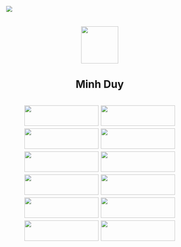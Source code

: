 ![](https://github.com/user-attachments/assets/05f3db13-b627-4d2d-be1e-863cb28e3a64)
<h1 align="center"><picture><img src="https://github.com/user-attachments/assets/182cab8e-65ee-44ae-823b-621ca55602ee" width="100" height="100"/></picture></h1>
<h1 align="center">Minh Duy</h1>

<h1 align="center">
  <picture><a href="https://www.youtube.com/@AdmUIPersonalMinhDuy"><img src="https://github.com/user-attachments/assets/92e0deb0-b533-40f2-a44b-1b96c749039f" width="200" height="55"/></a></picture>
  <picture><img src="https://github.com/user-attachments/assets/d29e9847-363b-4a6c-9c40-a75153dda6bf" width="200" height="55"/></picture>
  <picture><a href="https://www.instagram.com/minhduy20103000_/"><img src="https://github.com/user-attachments/assets/d1cd2981-27a4-498d-9320-4b64536049b6" width="200" height="55"/></a></picture>
  <picture><a href="https://www.tiktok.com/@minhduy20103000"><img src="https://github.com/user-attachments/assets/9558a445-db69-4280-8d07-098acb893021" width="200" height="55"/></a></picture>
  <picture><a href="https://open.spotify.com/user/31a6jrwkpvpdatvh5csrdui3trsi"><img src="https://github.com/user-attachments/assets/bbcb00b4-91fa-4695-af6f-283c671d73f3" width="200" height="55"/></a></picture>
  <picture><a href="https://www.twitch.tv/minhduy20103000"><img src="https://github.com/user-attachments/assets/b0179923-305d-44ee-9989-9a52f06982bc" width="200" height="55"/></a></picture>
  <picture><a href="https://x.com/minhduy2010_"><img src="https://github.com/user-attachments/assets/468fd485-f82c-4989-ae33-e54997e0f370" width="200" height="55"/></a></picture>
  <picture><img src="https://github.com/user-attachments/assets/64c63189-4be7-43f4-a377-765db0292a5b" width="200" height="55"/></picture>
  <picture><a href="https://www.pinterest.com/minhduy2010_/"><img src="https://github.com/user-attachments/assets/6fd6879c-e4b5-425a-8dcd-44c004491768" width="200" height="55"/></a></picture>
  <picture><a href="https://www.reddit.com/user/minhduy20103000/"><img src="https://github.com/user-attachments/assets/cfa11891-caf2-4df1-b0bb-b6828892de79" width="200" height="55"/></a></picture>
  <picture><a href="https://www.patreon.com/minhduy20103000"><img src="https://github.com/user-attachments/assets/7bf85c7e-9e3e-47b9-89bc-08f180cf5f84" width="200" height="55"/></picture></a>
  <picture><img src="https://github.com/user-attachments/assets/7595ba52-c9f5-4b7b-b4b9-4f5aaa83ad37" width="200" height="55"/></picture>
</h1>
